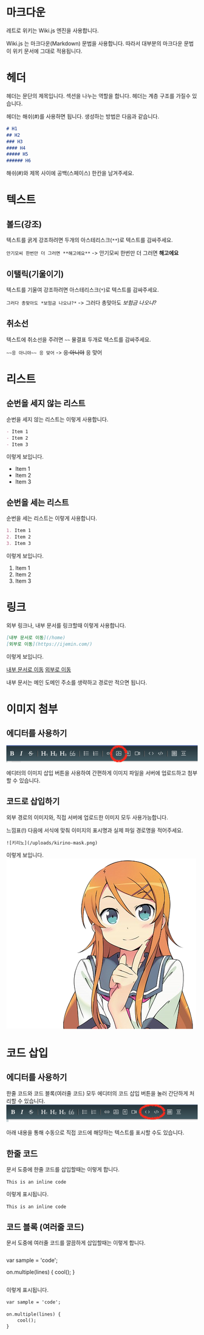 <!-- TITLE: 위키 문법 -->
<!-- SUBTITLE: 레트로 위키의 문법을 설명합니다. -->

# 마크다운

레트로 위키는 Wiki.js 엔진을 사용합니다.

Wiki.js 는 마크다운(Markdown) 문법을 사용합니다. 따라서 대부분의 마크다운 문법이 위키 문서에 그대로 적용됩니다.

# 헤더
헤더는 문단의 제목입니다. 섹션을 나누는 역할을 합니다.
헤더는 계층 구조를 가질수 있습니다.

헤더는 해쉬(#)를 사용하면 됩니다. 생성하는 방법은 다음과 같습니다.

```markdown
# H1
## H2
### H3
#### H4
##### H5
###### H6
```


해쉬(#)와 제목 사이에 공백(스페이스) 한칸을 남겨주세요.

# 텍스트

## 볼드(강조)
텍스트를 굵게 강조하려면 두개의 아스테리스크(`**`)로 텍스트를 감싸주세요.

`안기모씨 한번만 더 그러면 **해고에요**` -> 안기모씨 한번만 더 그러면 **해고에요**

## 이탤릭(기울이기)
텍스트를 기울여 강조하려면 아스테리스크(`*`)로 텍스트를 감싸주세요.

`그러다 총맞아도 *보험금 나오냐?*` -> 그러다 총맞아도 *보험금 나오냐?*

## 취소선
텍스트에 취소선을 주려면 `~~` 물결표 두개로 텍스트를 감싸주세요.

`~~응 아니야~~ 응 맞어` -> ~~응 아니야~~ 응 맞어

# 리스트
## 순번을 세지 않는 리스트
순번을 세지 않는 리스트는 이렇게 사용합니다.


```markdown
- Item 1
- Item 2
- Item 3
```

이렇게 보입니다.

- Item 1
- Item 2
- Item 3

## 순번을 세는 리스트
순번을 세는 리스트는 이렇게 사용합니다.


```markdown
1. Item 1
2. Item 2
3. Item 3
```

이렇게 보입니다.

1. Item 1
2. Item 2
3. Item 3

# 링크
외부 링크나, 내부 문서를 링크할때 이렇게 사용합니다.


```markdown
[내부 문서로 이동](/home)
[외부로 이동](https://ijemin.com/)
```

이렇게 보입니다.

[내부 문서로 이동](/home)
[외부로 이동](https://ijemin.com/)

내부 문서는 메인 도메인 주소를 생략하고 경로만 적으면 됩니다.

# 이미지 첨부
## 에디터를 사용하기
![Screenshot 2018 02 28 16 39 38](/uploads/screenshot-2018-02-28-16-39-38.png "Screenshot 2018 02 28 16 39 38")

에디터의 이미지 삽입 버튼을 사용하여 간편하게 이미지 파일을 서버에 업로드하고 첨부할 수 있습니다.

## 코드로 삽입하기
외부 경로의 이미지와, 직접 서버에 업로드한 이미지 모두 사용가능합니다.

느낌표(!) 다음에 서식에 맞춰 이미지의 표시명과 실제 파일 경로명을 적어주세요.


`![키리노](/uploads/kirino-mask.png)`

이렇게 보입니다.
![키리노](/uploads/kirino-mask.png)




# 코드 삽입
## 에디터를 사용하기
한줄 코드와 코드 블록(여러줄 코드) 모두 에디터의 코드 삽입 버튼을 눌러 간단하게 처리할 수 있습니다.
![Screenshot 2018 02 28 16 36 00](/uploads/screenshot-2018-02-28-16-36-00.png "Screenshot 2018 02 28 16 36 00")

아래 내용을 통해 수동으로 직접 코드에 해당하는 텍스트를 표시할 수도 있습니다.

## 한줄 코드

문서 도중에 한줄 코드를 삽입할때는 이렇게 합니다.

``This is an inline code``

이렇게 표시됩니다.

`This is an inline code`

## 코드 블록 (여러줄 코드)

문서 도중에 여러줄 코드를 깔끔하게 삽입할때는 이렇게 합니다.


```text
```
var sample = 'code';

on.multiple(lines) {
    cool();
}
```
```



이렇게 표시됩니다.

```
var sample = 'code';

on.multiple(lines) {
    cool();
}
```


